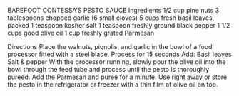 BAREFOOT CONTESSA’S PESTO SAUCE
Ingredients 
1/2 cup pine nuts
3 tablespoons chopped garlic (6 small cloves) 
5 cups fresh basil leaves, packed 
1 teaspoon kosher salt 
1 teaspoon freshly ground black pepper 
1 1/2 cups good olive oil 
1 cup freshly grated Parmesan 


Directions
Place the walnuts, pignolis, and garlic in the bowl of a food processor fitted with a steel blade. 
Process for 15 seconds
Add:
Basil leaves
Salt & pepper
With the processor running, slowly pour the olive oil into the bowl through the feed tube and process until the pesto is thoroughly pureed. 
Add the Parmesan and puree for a minute. 
Use right away or store the pesto in the refrigerator or freezer with a thin film of olive oil on top.

